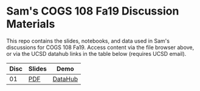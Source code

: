 # Sam's COGS 108 Fa19 Discussion Materials

This repo contains the slides, notebooks, and data used in Sam's discussions
for COGS 108 Fa19. Access content via the file browser above, or via the UCSD
datahub links in the table below (requires UCSD email).

| Disc | Slides     | Demo           |
| ---- | ---------- | -------------- |
| 01   | [PDF][s01] | [DataHub][d01] |

[s01]: https://github.com/SamLau95/cogs108disc-fa19/blob/master/disc01.pdf
[d01]: http://bit.ly/sam-demo01
